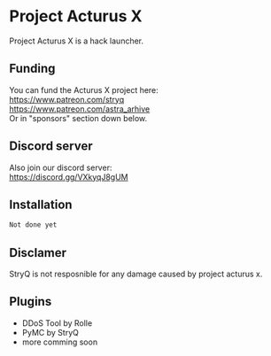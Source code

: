 # Project Acturus X

Project Acturus X is a hack launcher.

## Funding

You can fund the Acturus X project here:                                                   
https://www.patreon.com/stryq                                                                                         
https://www.patreon.com/astra_arhive                                                         
Or in "sponsors" section down below.

## Discord server

Also join our discord server:                 
https://discord.gg/VXkyqJ8gUM            

## Installation

```python
Not done yet
```

## Disclamer

StryQ is not resposnible for any damage caused by project acturus x.

## Plugins

- DDoS Tool by Rolle
- PyMC by StryQ
- more comming soon

